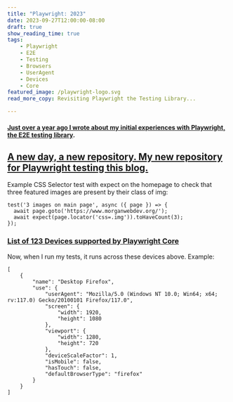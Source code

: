 ```yaml
---
title: "Playwright: 2023"
date: 2023-09-27T12:00:00-08:00
draft: true
show_reading_time: true
tags: 
    - Playwright
    - E2E
    - Testing
    - Browsers
    - UserAgent
    - Devices
    - Core
featured_image: /playwright-logo.svg
read_more_copy: Revisiting Playwright the Testing Library...

---
```


#### [Just over a year ago I wrote about my initial experiences with Playwright, the E2E testing library](/posts/playwright). 

## [A new day, a new repository. My new repository for Playwright testing this blog.](https://github.com/airbr/playwright)

Example CSS Selector test with expect on the homepage to check that three featured images are present by their class of img:
```
test('3 images on main page', async ({ page }) => {
  await page.goto('https://www.morganwebdev.org/');
  await expect(page.locator('css=.img')).toHaveCount(3);
});
```

### [List of 123 Devices supported by Playwright Core](https://github.com/microsoft/playwright/blob/main/packages/playwright-core/src/server/deviceDescriptorsSource.json)

Now, when I run my tests, it runs across these devices above. Example:

```
[
    {
        "name": "Desktop Firefox",
        "use": {
            "userAgent": "Mozilla/5.0 (Windows NT 10.0; Win64; x64; rv:117.0) Gecko/20100101 Firefox/117.0",
            "screen": {
                "width": 1920,
                "height": 1080
            },
            "viewport": {
                "width": 1280,
                "height": 720
            },
            "deviceScaleFactor": 1,
            "isMobile": false,
            "hasTouch": false,
            "defaultBrowserType": "firefox"
        }
    }
]
```
